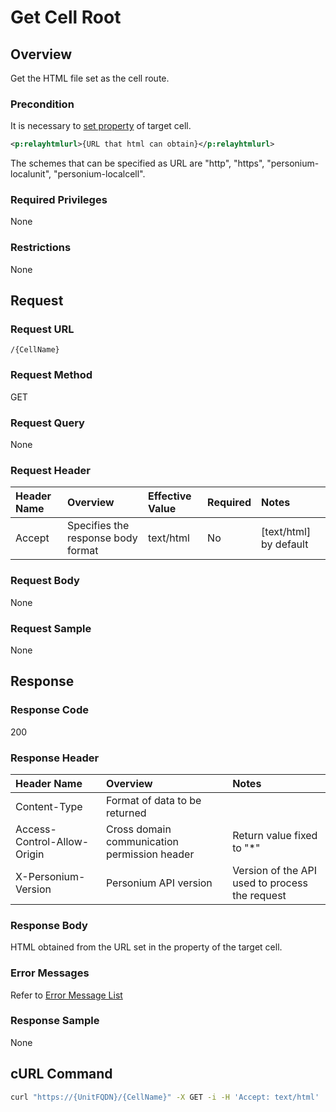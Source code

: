 # Get Cell Root

## Overview

Get the HTML file set as the cell route.

### Precondition

It is necessary to [set property](./291_Cell_Change_Property.md) of target cell.
```xml
<p:relayhtmlurl>{URL that html can obtain}</p:relayhtmlurl>
```
The schemes that can be specified as URL are "http", "https", "personium-localunit", "personium-localcell".

### Required Privileges

None

### Restrictions

None


## Request

### Request URL

```
/{CellName}
```

### Request Method

GET

### Request Query

None

### Request Header

|Header Name|Overview|Effective Value|Required|Notes|
|:--|:--|:--|:--|:--|
|Accept|Specifies the response body format|text/html|No|[text/html] by default|

### Request Body

None

### Request Sample

None


## Response

### Response Code

200

### Response Header

|Header Name|Overview|Notes|
|:--|:--|:--|
|Content-Type|Format of data to be returned||
|Access-Control-Allow-Origin|Cross domain communication permission header|Return value fixed to "*"|
|X-Personium-Version|Personium API version|Version of the API used to process the request|

### Response Body

HTML obtained from the URL set in the property of the target cell.

### Error Messages

Refer to [Error Message List](004_Error_Messages.md)

### Response Sample

None


## cURL Command

```sh
curl "https://{UnitFQDN}/{CellName}" -X GET -i -H 'Accept: text/html'
```

